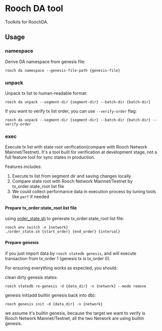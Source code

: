 # Rooch DA tool

Toolkits for RoochDA.

## Usage

### namespace

Derive DA namespace from genesis file:

```shell
rooch da namespace --genesis-file-path {genesis-file}
```

### unpack

Unpack tx list to human-readable format:

```shell
rooch da unpack --segment-dir {segment-dir} --batch-dir {batch-dir}
```

If you want to verify tx list order, you can use `--verify-order` flag:

```shell
rooch da unpack --segment-dir {segment-dir} --batch-dir {batch-dir} --verify-order
```

### exec

Execute tx list with state root verification(compare with Rooch Network Mainnet/Testnet).
It's a tool built for verification at development stage, not a full feature tool for sync states in production.

Features includes:

1. Execute tx list from segment dir and saving changes locally
2. Compare state root with Rooch Network Mainnet/Testnet by tx_order:state_root list file
3. We could collect performance data in execution process by tuning tools like `perf` if needed

#### Prepare tx_order:state_root list file

using [order_state.sh](https://github.com/popcnt1/roh/blob/main/scripts/order_state.sh) to generate tx_order:state_root
list file:

```shell
rooch env switch -n {network}
./order_state.sh {start_order} {end_order} {interval}
```

#### Prepare genesis

if you just import data by `rooch statedb genesis`, and will execute transaction from tx_order 1 (genesis tx is tx_order
0).

For ensuring everything works as expected, you should:

clean dirty genesis states:

```shell
rooch statedb re-genesis -d {data_dir} -n {network} --mode remove
```

genesis init(add builtin genesis back into db):

```shell
rooch genesis init -d {data_dir} -n {network}
```

we assume it's builtin genesis, because the target we want to verify is Rooch Network Mainnet/Testnet, all the two
Network are using builtin genesis.